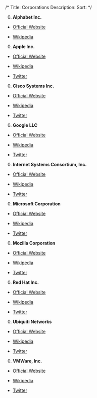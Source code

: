 /*
Title: Corporations
Description:
Sort:
*/

0. **Alphabet Inc.**

  * [Official Website](https://abc.xyz/)

  * [Wikipedia](https://en.wikipedia.org/wiki/Alphabet_Inc.)

0. **Apple Inc.**

  * [Official Website](https://apple.com)

  * [Wikipedia](https://en.wikipedia.org/wiki/Apple_Inc.)

  * [Twitter](https://twitter.com/AppleSupport)

0. **Cisco Systems Inc.**

  * [Official Website](https://www.cisco.com/)

  * [Wikipedia](https://en.wikipedia.org/wiki/Cisco_Systems)

  * [Twitter](https://twitter.com/Cisco)

0. **Google LLC**

  * [Official Website](https://www.google.com/intl/en/about/)

  * [Wikipedia](https://en.wikipedia.org/wiki/Google)

  * [Twitter](https://twitter.com/Google)
  
0. **Internet Systems Consortium, Inc.**

  * [Official Website](https://www.isc.org/)
  
  * [Wikipedia](https://en.wikipedia.org/wiki/Internet_Systems_Consortium)
  
  * [Twitter](https://twitter.com/bind9)

0. **Microsoft Corporation**

  * [Official Website](https://www.microsoft.com/)

  * [Wikipedia](https://en.wikipedia.org/wiki/Microsoft)

  * [Twitter](https://twitter.com/Microsoft)
  
0. **Mozilla Corporation**

 * [Official Website](https://www.mozilla.org/)
 
 * [Wikipedia](https://en.wikipedia.org/wiki/Mozilla_Corporation)
 
 * [Twitter](https://twitter.com/mozilla)

0. **Red Hat Inc.**

  * [Official Website](https://www.redhat.com/)

  * [Wikipedia](https://en.wikipedia.org/wiki/Red_Hat)

  * [Twitter](https://twitter.com/RedHatNews)

0. **Ubiquiti Networks**

  * [Official Website](https://www.ubnt.com/)

  * [Wikipedia](https://en.wikipedia.org/wiki/Ubiquiti_Networks)

  * [Twitter](https://twitter.com/ubnt)

0. **VMWare, Inc.**

  * [Official Website](https://www.vmware.com/)

  * [Wikipedia](https://en.wikipedia.org/wiki/VMware)

  * [Twitter](https://twitter.com/VMware)

